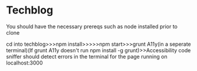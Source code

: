 # Techblog

You should have the necessary prereqs such as node installed prior to clone



cd into techblog>>>npm install>>>>>npm start>>>grunt A11y(in a seperate terminal)(If grunt A11y doesn't run npm install -g grunt)>>Accessibility code sniffer should detect errors in the terminal for the page running on localhost:3000
  
